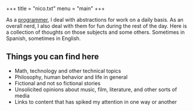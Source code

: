 +++
title = "nico.txt"
menu = "main"
+++

As a [programmer](https://npadula.com), I deal with abstractions for work on a daily basis. As an overall nerd, I also deal with them for fun during the rest of the day. Here is a collection of thoughts on those subjects and some others. Sometimes in Spanish, sometimes in English.

## Things you can find here

* Math, technology and other technical topics
* Philosophy, human behavior and life in general
* Fictional and not so fictional stories
* Unsolicited opinions about music, film, literature, and other sorts of media
* Links to content that has spiked my attention in one way or another
